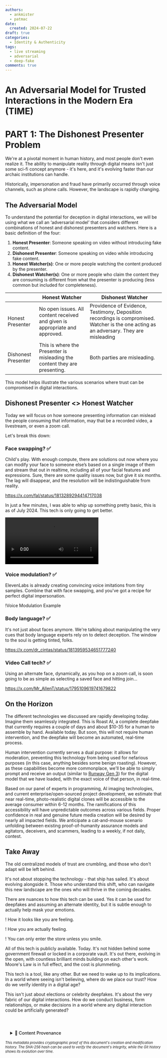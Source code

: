 ```yaml
---
authors:
  - ankmister
  - patmac
date:
  created: 2024-07-22
draft: true
categories:
  - Identity & Authenticity
tags:
  - live streaming
  - adversarial
  - deep-fake
comments: true
---
```


# An Adversarial Model for Trusted Interactions in the Modern Era (TIME)

# PART 1: The Dishonest Presenter Problem

We're at a pivotal moment in human history, and most people don't even realize it. The ability to manipulate reality through digital means isn't just some sci-fi concept anymore - it's here, and it's evolving faster than our archaic institutions can handle.

Historically, impersonation and fraud have primarily occurred through voice channels, such as phone calls. However, the landscape is rapidly changing.

<!-- more -->

## The Adversarial Model

To understand the potential for deception in digital interactions, we will be using what we call an ‘adversarial model’ that considers different combinations of honest and dishonest presenters and watchers. Here is a basic definition of the four:

1. **Honest Presenter**: Someone speaking on video without introducing fake content.
2. **Dishonest Presenter**: Someone speaking on video while introducing fake content.
3. **Honest Watcher(s)**: One or more people watching the content produced by the presenter.
4. **Dishonest Watcher(s)**: One or more people who claim the content they are consuming is different from what the presenter is producing (less common but included for completeness).

|                     | Honest Watcher                                                              | Dishonest Watcher                                                                                                                       |
| ------------------- | --------------------------------------------------------------------------- | --------------------------------------------------------------------------------------------------------------------------------------- |
| Honest Presenter    | No open issues. All content received and given is appropriate and approved. | Providence of Evidence, Testimony, Deposition recordings is compromised. Watcher is the one acting as an adversary. They are misleading |
| Dishonest Presenter | This is where the Presenter is misleading the content they are presenting.  | Both parties are misleading.                                                                                                            |

This model helps illustrate the various scenarios where trust can be compromised in digital interactions.

## Dishonest Presenter <> Honest Watcher

Today we will focus on how someone presenting information can mislead the people consuming that information, may that be a recorded video, a livestream, or even a zoom call. 

Let's break this down:

### **Face swapping? ✅**

Child's play. With enough compute, there are solutions out now where you can modify your face to someone else’s based on a single image of them and stream that out in realtime, including all of your facial features and expressions. Sure, there are some quality issues now, but give it six months. The lag will disappear, and the resolution will be indistinguishable from reality.

https://x.com/fal/status/1813289294414717038

In just a few minutes, I was able to whip up something pretty basic, this is as of July 2024. This tech is only going to get better. 

![Live Portrait video](adversarial_model/liveportrait1.mp4)

### Voice modulation? **✅**

ElevenLabs is already creating convincing voice imitations from tiny samples. Combine that with face swapping, and you've got a recipe for perfect digital impersonation.

!Voice Modulation Example

### Body language?  **✅**

It's not just about faces anymore. We're talking about manipulating the very cues that body language experts rely on to detect deception. The window to the soul is getting tinted, folks.

https://x.com/dr_cintas/status/1813959534651777240

### Video Call tech? **✅**

Using an alternate face, dynamically, as you hop on a zoom call, is soon going to be as simple as selecting a saved face and hitting join…

https://x.com/Mr_AllenT/status/1795109619741679822

## On the Horizon

The different technologies we discussed are rapidly developing today. Imagine them seamlessly integrated. This is Roast AI, a complete deepfake that currently requires a couple of days and about $10-35 for a human to assemble by hand. Available today. But soon, this will not require human intervention, and the deepfake will become an automated, real-time process.

Human intervention currently serves a dual purpose: it allows for moderation, preventing this technology from being used for nefarious purposes (in this case, anything besides some benign roasting). However, as these capabilities become more commonplace, we'll be able to simply prompt and receive an output (similar to [Runway Gen 3](https://runwayml.com/ai-tools/gen-3-alpha/)) for the digital model that we have loaded, with the exact voice of that person, in real-time.

Based on our panel of experts in programming, AI imaging technologies, and current enterprise/open-sourced project development, we estimate that near real-time, photo-realistic digital clones will be accessible to the average consumer within 6-12 months. The ramifications of this accessibility will have unpredictable outcomes across various fields. Proper confidence in real and genuine future media creation will be desired by nearly all impacted fields. We anticipate a cat-and-mouse scenario unfolding between existing proof-of-humanity assurance models and agitators, deceivers, and scammers, leading to a weekly, if not daily, contest.

## Take Away

The old centralized models of trust are crumbling, and those who don't adapt will be left behind.

It's not about stopping the technology - that ship has sailed. It's about evolving alongside it. Those who understand this shift, who can navigate this new landscape are the ones who will thrive in the coming decades.

There are nuances to how this tech can be used. Yes it can be used for deepfakes and assuming an alternate identity, but it is subtle enough to actually help mask your emotions.

! How it looks like you are feeling. 

<Loki Video composed>

! How you are actually feeling.

<Loki Video torn>

! You can only enter the store unless you smile.

All of this tech is publicly available. Today. It's not hidden behind some government firewall or locked in a corporate vault. It's out there, evolving in the open, with countless brilliant minds building on each other's work. Moore's Law is in full effect, and the cost is plummeting.

This tech is a tool, like any other. But we need to wake up to its implications. In a world where seeing isn't believing, where do we place our trust? How do we verify identity in a digital age?

This isn't just about elections or celebrity deepfakes. It's about the very fabric of our digital interactions. How do we conduct business, form relationships, or make decisions in a world where any digital interaction could be artificially generated?

<!-- BLOG_GIT_METADATA START -->

<div class="blog-git-metadata" style="margin-top: 2rem; padding-top: 1rem; border-top: 1px solid var(--md-default-fg-color--lightest);">
  <details style="background: var(--md-code-bg-color); padding: 0.5rem 1rem; border-radius: 0.2rem;">
    <summary style="cursor: pointer; font-weight: 500; color: var(--md-default-fg-color--light);">
      📝 Content Provenance
    </summary>
    <div style="margin-top: 1rem; font-size: 0.9em;">
      <p style="margin: 0.5rem 0;"><strong>Created:</strong> 2024-07-23</p>
      <p style="margin: 0.5rem 0;"><strong>Last Modified:</strong> 2025-09-19</p>
      <p style="margin: 0.5rem 0;"><strong>Total Revisions:</strong> 6</p>
      <p style="margin: 0.5rem 0;"><strong>File SHA-256:</strong> <code style="font-size: 0.85em;">104f1bfb600c4b8e...</code></p>
      
      <div style="margin-top: 1rem;">
        <p style="margin: 0.5rem 0; font-weight: 500;">Recent Changes:</p>
        <table style="width: 100%; font-size: 0.85em; margin-top: 0.5rem;">
          <thead>
            <tr style="border-bottom: 1px solid var(--md-default-fg-color--lightest);">
              <th style="text-align: left; padding: 0.25rem;">Date</th>
              <th style="text-align: left; padding: 0.25rem;">Author</th>
              <th style="text-align: left; padding: 0.25rem;">Change</th>
            </tr>
          </thead>
          <tbody>
            <tr>
              <td style="padding: 0.25rem;">2025-09-19</td>
              <td style="padding: 0.25rem;">James Canterbury</td>
              <td style="padding: 0.25rem;">Added the github "Content Provenance" onto each...</td>
            </tr>
            <tr>
              <td style="padding: 0.25rem;">2024-07-23</td>
              <td style="padding: 0.25rem;">AnkMister</td>
              <td style="padding: 0.25rem;">draft adv model</td>
            </tr>
          </tbody>
        </table>
      </div>
      
      <p style="margin-top: 1rem; margin-bottom: 0;">
        <a href="https://github.com/zeroth-tech/blogs/blob/ec5c1a2c349fc4ab14165cffc3542996b70b2911/docs/posts/adversarial_model.md" target="_blank" style="color: var(--md-primary-fg-color); text-decoration: none;">
          View Full History on GitHub →
        </a>
      </p>
    </div>
  </details>
  
  <div style="margin-top: 0.5rem; font-size: 0.8em; color: var(--md-default-fg-color--lighter);">
    <p style="margin: 0;">
      <em>This metadata provides cryptographic proof of this document's creation and modification history. 
      The SHA-256 hash can be used to verify the document's integrity, while the Git history shows its evolution over time.</em>
    </p>
  </div>
</div>

<!-- BLOG_GIT_METADATA END -->
